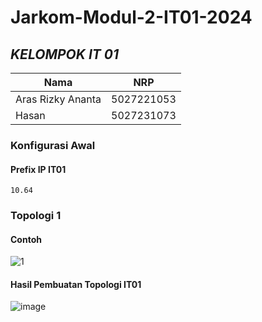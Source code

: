 # Jarkom-Modul-2-IT01-2024


## ***KELOMPOK IT 01***
| Nama      | NRP         |
  |-----------|-------------|
  | Aras Rizky Ananta| 5027221053   |
  | Hasan | 5027231073  |  

### Konfigurasi Awal
#### Prefix IP IT01
`10.64`


### Topologi 1
#### Contoh
![1](https://github.com/user-attachments/assets/d74665a2-2b25-435c-b77a-e91cdfa4c98d)


#### Hasil Pembuatan Topologi IT01
![image](https://github.com/user-attachments/assets/d0463878-c7f9-4a1a-9810-4eb2c21c66a8)
